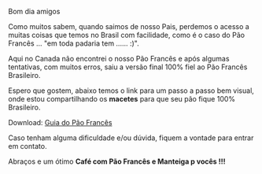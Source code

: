 Bom dia amigos

Como muitos sabem, quando saimos de nosso Pais, perdemos o acesso a muitas coisas que temos no Brasil com facilidade, como é o caso do Pão Francês ...  "em toda padaria tem ...... :)".

Aqui no Canada não encontrei o nosso Pão Francês e após algumas tentativas, com muitos erros, saiu a versão final 100% fiel ao Pão Francês Brasileiro.

Espero que gostem, abaixo temos o link para um passo a passo bem visual, onde estou compartilhando os **macetes** para que seu pão fique 100% Brasileiro.

Download: [Guia do Pão Francês](http://www.waldirio.com.br/assets/files/Brazilian_Bread.pdf)

Caso tenham alguma dificuldade e/ou dúvida, fiquem a vontade para entrar em contato.

Abraços e um ótimo **Café com Pão Francês e Manteiga p vocês !!!**